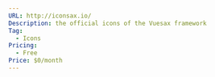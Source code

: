 ```yaml
---
URL: http://iconsax.io/
Description: the official icons of the Vuesax framework
Tag:
  - Icons
Pricing:
  - Free
Price: $0/month
---
```

